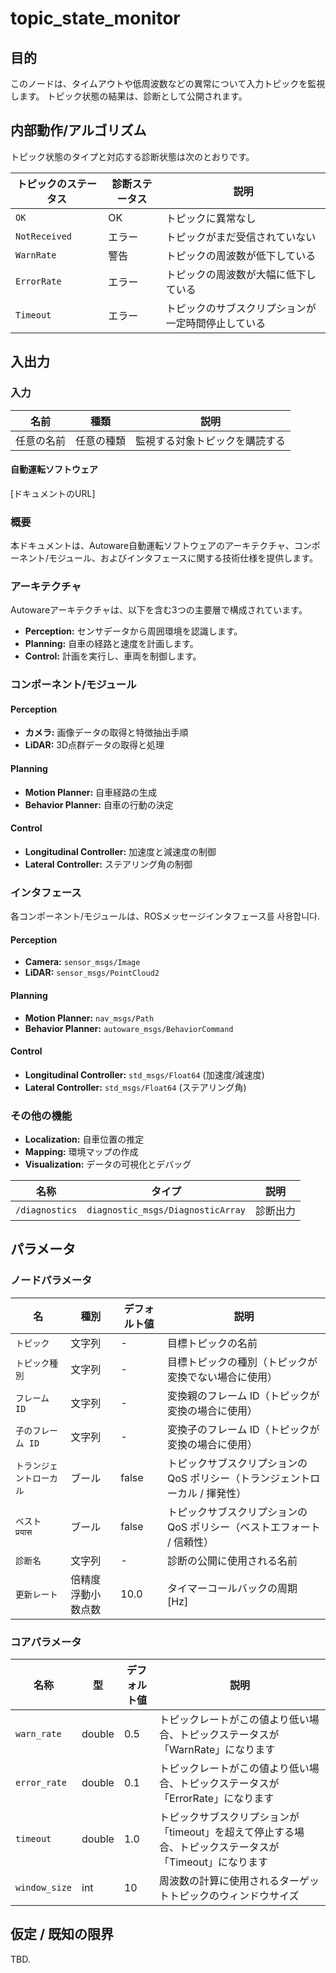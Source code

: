 # topic_state_monitor

## 目的

このノードは、タイムアウトや低周波数などの異常について入力トピックを監視します。
トピック状態の結果は、診断として公開されます。

## 内部動作/アルゴリズム

トピック状態のタイプと対応する診断状態は次のとおりです。

| トピックのステータス | 診断ステータス | 説明 |
|---|---|---|
| `OK` | OK | トピックに異常なし |
| `NotReceived` | エラー | トピックがまだ受信されていない |
| `WarnRate` | 警告 | トピックの周波数が低下している |
| `ErrorRate` | エラー | トピックの周波数が大幅に低下している |
| `Timeout` | エラー | トピックのサブスクリプションが一定時間停止している |

## 入出力

### 入力

| 名前     | 種類     | 説明                       |
| -------- | -------- | --------------------------------- |
| 任意の名前 | 任意の種類 | 監視する対象トピックを購読する |

#### 自動運転ソフトウェア
[ドキュメントのURL]

### 概要

本ドキュメントは、Autoware自動運転ソフトウェアのアーキテクチャ、コンポーネント/モジュール、およびインタフェースに関する技術仕様を提供します。

### アーキテクチャ

Autowareアーキテクチャは、以下を含む3つの主要層で構成されています。

- **Perception:** センサデータから周囲環境を認識します。
- **Planning:** 自車の経路と速度を計画します。
- **Control:** 計画を実行し、車両を制御します。

### コンポーネント/モジュール

#### Perception

- **カメラ:** 画像データの取得と特徴抽出手順
- **LiDAR:** 3D点群データの取得と処理

#### Planning

- **Motion Planner:** 自車経路の生成
- **Behavior Planner:** 自車の行動の決定

#### Control

- **Longitudinal Controller:** 加速度と減速度の制御
- **Lateral Controller:** ステアリング角の制御

### インタフェース

各コンポーネント/モジュールは、ROSメッセージインタフェース를 사용합니다.

#### Perception

- **Camera:** `sensor_msgs/Image`
- **LiDAR:** `sensor_msgs/PointCloud2`

#### Planning

- **Motion Planner:** `nav_msgs/Path`
- **Behavior Planner:** `autoware_msgs/BehaviorCommand`

#### Control

- **Longitudinal Controller:** `std_msgs/Float64` (加速度/減速度)
- **Lateral Controller:** `std_msgs/Float64` (ステアリング角)

### その他の機能

- **Localization:** 自車位置の推定
- **Mapping:** 環境マップの作成
- **Visualization:** データの可視化とデバッグ

| 名称 | タイプ | 説明 |
|---|---|---|
| `/diagnostics` | `diagnostic_msgs/DiagnosticArray` | 診断出力 |

## パラメータ

### ノードパラメータ

| 名 | 種別 | デフォルト値 | 説明 |
|---|---|---|---|
| `トピック` | 文字列 | - | 目標トピックの名前 |
| `トピック種別` | 文字列 | - | 目標トピックの種別（トピックが変換でない場合に使用） |
| `フレーム ID` | 文字列 | - | 変換親のフレーム ID（トピックが変換の場合に使用） |
| `子のフレーム ID` | 文字列 | - | 変換子のフレーム ID（トピックが変換の場合に使用） |
| `トランジェントローカル` | ブール | false | トピックサブスクリプションの QoS ポリシー（トランジェントローカル / 揮発性） |
| `ベスト प्रयास` | ブール | false | トピックサブスクリプションの QoS ポリシー（ベストエフォート / 信頼性） |
| `診断名` | 文字列 | - | 診断の公開に使用される名前 |
| `更新レート` | 倍精度浮動小数点数 | 10.0 | タイマーコールバックの周期 [Hz] |

### コアパラメータ

| 名称          | 型   | デフォルト値 | 説明                                                                                                      |
| ------------- | ------ | ------------- | ---------------------------------------------------------------------------------------------------------- |
| `warn_rate`   | double | 0.5           | トピックレートがこの値より低い場合、トピックステータスが「WarnRate」になります                            |
| `error_rate`  | double | 0.1           | トピックレートがこの値より低い場合、トピックステータスが「ErrorRate」になります                           |
| `timeout`     | double | 1.0           | トピックサブスクリプションが「timeout」を超えて停止する場合、トピックステータスが「Timeout」になります |
| `window_size` | int    | 10            | 周波数の計算に使用されるターゲットトピックのウィンドウサイズ                                             |

## 仮定 / 既知の限界

TBD.

